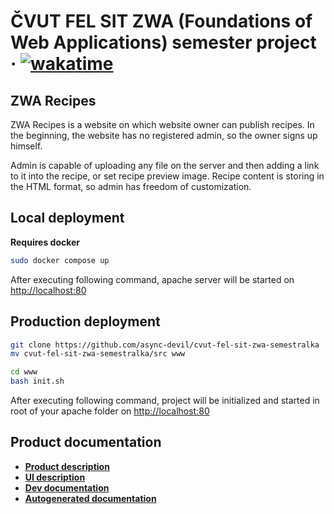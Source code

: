 # ČVUT FEL SIT ZWA (Foundations of Web Applications) semester project &middot; [![wakatime](https://wakatime.com/badge/user/bc8fa60c-fa34-4507-b70f-24bdba32a74d/project/338614b2-17af-4f50-af64-c46db5f16371.svg)](https://wakatime.com/badge/user/bc8fa60c-fa34-4507-b70f-24bdba32a74d/project/338614b2-17af-4f50-af64-c46db5f16371)

## ZWA Recipes

ZWA Recipes is a website on which website owner can publish recipes.
In the beginning, the website has no registered admin, so the owner
signs up himself.

Admin is capable of uploading any file on the server and then adding a
link to it into the recipe, or set recipe preview image. Recipe content is
storing in the HTML format, so admin has freedom of customization.

## Local deployment

**Requires docker**

```bash
sudo docker compose up
```

After executing following command, apache server will be started on <http://localhost:80>

## Production deployment

```bash
git clone https://github.com/async-devil/cvut-fel-sit-zwa-semestralka
mv cvut-fel-sit-zwa-semestralka/src www

cd www
bash init.sh
```

After executing following command, project will be initialized and started in root of your apache folder on <http://localhost:80>

## Product documentation

- [**Product description**](https://github.com/async-devil/cvut-fel-sit-zwa-semestralka/blob/main/src/public/docs/01_description.pdf)
- [**UI description**](https://github.com/async-devil/cvut-fel-sit-zwa-semestralka/blob/main/src/public/docs/02_UI.pdf)
- [**Dev documentation**](https://github.com/async-devil/cvut-fel-sit-zwa-semestralka/blob/main/src/public/docs/03_features.pdf)
- [**Autogenerated documentation**](https://zwa.toad.cz/~khometym/public/docs)
